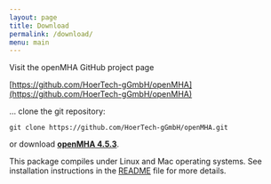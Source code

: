 ```yaml
---
layout: page
title: Download
permalink: /download/
menu: main
---
```


Visit the openMHA GitHub project page

[https://github.com/HoerTech-gGmbH/openMHA](https://github.com/HoerTech-gGmbH/openMHA)

... clone the git repository:

``` 
git clone https://github.com/HoerTech-gGmbH/openMHA.git
```

or download [__openMHA 4.5.3__](https://github.com/HoerTech-gGmbH/openMHA/archive/master.zip).




This package compiles under Linux and Mac operating systems. See installation instructions in the [README](https://github.com/HoerTech-gGmbH/openMHA/blob/master/README.md) file for more details.
